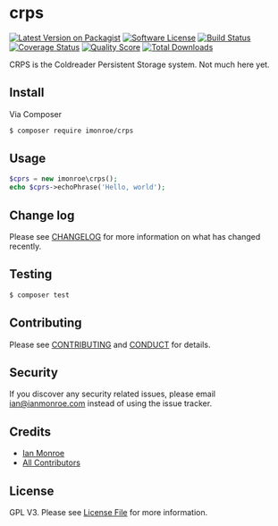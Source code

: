 # crps

[![Latest Version on Packagist][ico-version]][link-packagist]
[![Software License][ico-license]](LICENSE.md)
[![Build Status][ico-travis]][link-travis]
[![Coverage Status][ico-scrutinizer]][link-scrutinizer]
[![Quality Score][ico-code-quality]][link-code-quality]
[![Total Downloads][ico-downloads]][link-downloads]

CRPS is the Coldreader Persistent Storage system.
Not much here yet.

## Install

Via Composer

``` bash
$ composer require imonroe/crps
```

## Usage

``` php
$cprs = new imonroe\crps();
echo $cprs->echoPhrase('Hello, world');
```

## Change log

Please see [CHANGELOG](CHANGELOG.md) for more information on what has changed recently.

## Testing

``` bash
$ composer test
```

## Contributing

Please see [CONTRIBUTING](CONTRIBUTING.md) and [CONDUCT](CONDUCT.md) for details.

## Security

If you discover any security related issues, please email ian@ianmonroe.com instead of using the issue tracker.

## Credits

- [Ian Monroe][link-author]
- [All Contributors][link-contributors]

## License

GPL V3. Please see [License File](LICENSE.md) for more information.

[ico-version]: https://img.shields.io/packagist/v/imonroe/crps.svg?style=flat-square
[ico-license]: https://img.shields.io/badge/license-MIT-brightgreen.svg?style=flat-square
[ico-travis]: https://img.shields.io/travis/imonroe/crps/master.svg?style=flat-square
[ico-scrutinizer]: https://img.shields.io/scrutinizer/coverage/g/imonroe/crps.svg?style=flat-square
[ico-code-quality]: https://img.shields.io/scrutinizer/g/imonroe/crps.svg?style=flat-square
[ico-downloads]: https://img.shields.io/packagist/dt/imonroe/crps.svg?style=flat-square

[link-packagist]: https://packagist.org/packages/imonroe/crps
[link-travis]: https://travis-ci.org/imonroe/crps
[link-scrutinizer]: https://scrutinizer-ci.com/g/imonroe/crps/code-structure
[link-code-quality]: https://scrutinizer-ci.com/g/imonroe/crps
[link-downloads]: https://packagist.org/packages/imonroe/crps
[link-author]: https://github.com/imonroe
[link-contributors]: ../../contributors
